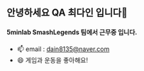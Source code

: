 ## 안녕하세요 QA 최다인 입니다👋

#### 5minlab SmashLegends 팀에서 근무중 입니다.
- 📫 email : dain8135@naver.com
- 😄 게임과 운동을 좋아해요!

<!--
**DainChoi1/DainChoi1** is a ✨ _special_ ✨ repository because its `README.md` (this file) appears on your GitHub profile.

Here are some ideas to get you started:

- 🔭 I’m currently working on ...
- 🌱 I’m currently learning ...
- 👯 I’m looking to collaborate on ...
- 🤔 I’m looking for help with ...
- 💬 Ask me about ...
- 📫 How to reach me: ...
- 😄 Pronouns: ...
- ⚡ Fun fact: ...
-->
